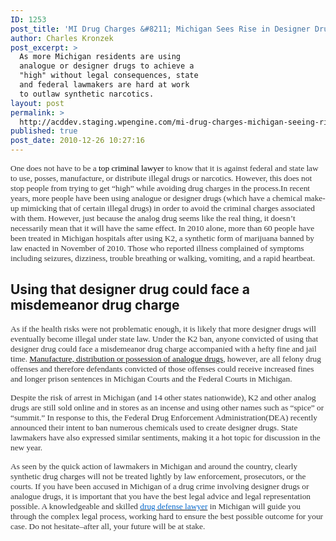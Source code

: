 ```yaml
---
ID: 1253
post_title: 'MI Drug Charges &#8211; Michigan Sees Rise in Designer Drug Use, State Lawmakers Push Banishment'
author: Charles Kronzek
post_excerpt: >
  As more Michigan residents are using
  analogue or designer drugs to achieve a
  "high" without legal consequences, state
  and federal lawmakers are hard at work
  to outlaw synthetic narcotics.
layout: post
permalink: >
  http://acddev.staging.wpengine.com/mi-drug-charges-michigan-seeing-rises-in-designer-drug-use-state-lawmakers-push-banishment.html
published: true
post_date: 2010-12-26 10:27:16
---
```

<span id="internal-source-marker_0.45045225599124583" style="font-size: 10pt; font-family: Verdana; color: #333333; background-color: transparent; font-weight: normal; font-style: normal; text-decoration: none; vertical-align: baseline;">One does not have to be a </span><span style="font-size: 10pt; font-family: Verdana; color: #000000; font-weight: normal; font-style: normal; text-decoration: none; vertical-align: baseline; background-color: transparent;">top criminal lawyer</span><span style="font-size: 10pt; font-family: Verdana; color: #333333; background-color: transparent; font-weight: normal; font-style: normal; text-decoration: none; vertical-align: baseline;"> to know that it is against federal and state law to use, posses, manufacture, or distribute illegal drugs or narcotics. However, this does not stop people from trying to get “high” while avoiding drug charges in the process.</span><span style="font-size: 10pt; font-family: Verdana; color: #333333; background-color: transparent; font-weight: normal; font-style: normal; text-decoration: none; vertical-align: baseline;">In recent years, more people have been using analogue or designer drugs (which have a chemical make-up mimicking that of certain illegal drugs) in order to avoid the criminal charges associated with them. However, just because the analog drug seems like the real thing, it doesn’t necessarily mean that it will have the same effect. In 2010 alone, more than 60 people have been treated in Michigan hospitals after using K2, a synthetic form of marijuana banned by law enacted in November of 2010. Those who reported illness complained of symptoms including seizures, dizziness, trouble breathing or walking, vomiting, and a rapid heartbeat.</span>


<h2>Using that designer drug could face a misdemeanor drug charge</h2>

<span style="font-size: 10pt; font-family: Verdana; color: #333333; background-color: transparent; font-weight: normal; font-style: normal; text-decoration: none; vertical-align: baseline;">As if the health risks were not problematic enough, it is likely that more designer drugs will eventually become illegal under state law. Under the K2 ban, anyone convicted of using that designer drug could face a misdemeanor drug charge</span><span style="font-size: 10pt; font-family: Verdana; color: #333333; background-color: transparent; font-weight: normal; font-style: normal; text-decoration: none; vertical-align: baseline;"> accompanied with a hefty fine and jail time. <a href="http://acddev.staging.wpengine.com/analogue-drugs.html" target="_blank">Manufacture, distribution or possession of analogue drugs</a>, however, are all felony drug offenses and therefore defendants convicted of those offenses could receive increased fines and longer prison sentences in Michigan Courts and the Federal Courts in Michigan.</span>

<span style="font-size: 10pt; font-family: Verdana; color: #333333; background-color: transparent; font-weight: normal; font-style: normal; text-decoration: none; vertical-align: baseline;">Despite the risk of arrest in Michigan (and 14 other states nationwide), K2 and other analog drugs are still sold online and in stores as an incense and using other names such as “spice” or “summit.” In response to this, the Federal Drug Enforcement Administration(DEA) recently announced their intent to ban numerous chemicals used to create designer drugs. State lawmakers have also expressed similar sentiments, making it a hot topic for discussion in the new year.</span>

<span style="font-size: 10pt; font-family: Verdana; color: #333333; background-color: transparent; font-weight: normal; font-style: normal; text-decoration: none; vertical-align: baseline;">As seen by the quick action of lawmakers in Michigan and around the country, clearly synthetic drug charges will not be treated lightly by law enforcement, prosecutors, or the courts. If you have been accused in Michigan of a drug crime involving designer drugs or analogue drugs, it is important that you have the best legal advice and legal representation possible. A knowledgeable and skilled </span><a href="http://acddev.staging.wpengine.com" target="_blank"><span style="font-size: 10pt; font-family: Verdana; color: #0066cc; background-color: transparent; font-weight: normal; font-style: normal; text-decoration: none; vertical-align: baseline;">drug defense lawyer</span></a><span style="font-size: 10pt; font-family: Verdana; color: #333333; background-color: transparent; font-weight: normal; font-style: normal; text-decoration: none; vertical-align: baseline;"> in Michigan will guide you through the complex legal process, working hard to ensure the best possible outcome for your case. Do not hesitate–after all, your future will be at stake.</span>